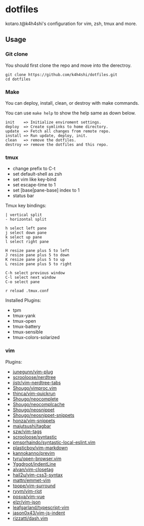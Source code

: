 # dotfiles
kotaro.t@k4h4shi's configuration for vim, zsh, tmux and more.

## Usage

### Git clone
You should first clone the repo and move into the derectroy.
```
git clone https://github.com/k4h4shi/dotfiles.git
cd dotfiles
```

### Make
You can deploy, install, clean, or destroy with make commands.

You can use `make help` to show the help same as down below.

```
init    => Initialize enviroment settings.
deploy  => Create symlinks to home directory.
update  => Fetch all changes from remote repo.
install => Run update, deploy, init.
clean   => remove the dotfiles.
destroy => remove the dotfiles and this repo.
```

### tmux
- change prefix to C-t
- set default-shell as zsh
- set vim like key-bind
- set escape-time to 1
- set [base|pane-base] index to 1
- status bar

Tmux key bindings:

```
| vertical split
- horizontal split

h select left pane
j select down pane
k select up pane
l select right pane

H resize pane plus 5 to left
J resize pane plus 5 to down
K resize pane plus 5 to up
L resize pane plus 5 to right

C-h select previous window
C-l select next window
C-o select pane

r reload .tmux.conf
```

Installed Plugins:
- tpm
- tmux-yank
- tmux-open
- tmux-battery
- tmux-sensible
- tmux-colors-solarized

### vim
Plugins:
- [junegunn/vim-plug](https://github.com/junegunn/vim-plug)
- [scrooloose/nerdtree](https://github.com/scrooloose/nerdtree)
- [jistr/vim-nerdtree-tabs](https://github.com/jistr/vim-nerdtree-tabs)
- [Shougo/vimproc.vim](https://github.com/Shougo/vimproc.vim)
- [thinca/vim-quickrun](https://github.com/thinca/vim-quickrun)
- [Shougo/neocomplete](https://github.com/Shougo/neocomplete)
- [Shougo/neocomplcache](https://github.com/Shougo/neocomplcache)
- [Shougo/neosnippet](https://github.com/Shougo/neosnippet)
- [Shougo/neosnippet-snippets](https://github.com/Shougo/neosnippet-snippets)
- [honza/vim-snippets](https://github.com/honza/vim-snippets)
- [majutsushi/tagbar](https://github.com/majutsushi/tagbar)
- [szw/vim-tags](https://github.com/szw/vim-tags)
- [scrooloose/syntastic](https://github.com/scrooloose/syntastic)
- [pmsorhaindo/syntastic-local-eslint.vim](https://github.com/pmsorhaindo/syntastic-local-eslint.vim)
- [plasticboy/vim-markdown](https://github.com/plasticboy/vim-markdown)
- [kannokanno/previm](https://github.com/kannokanno/previm)
- [tyru/open-browser.vim](https://github.com/tyru/open-browser.vim)
- [Yggdroot/indentLine](https://github.com/Yggdroot/indentLine)
- [alvan/vim-closetag](https://github.com/alvan/vim-closetag)
- [hail2u/vim-css3-syntax](https://github.com/hail2u/vim-css3-syntax)
- [mattn/emmet-vim](https://github.com/mattn/emmet-vim)
- [tpope/vim-surround](https://github.com/tpope/vim-surround)
- [ryym/vim-riot](https://github.com/ryym/vim-riot)
- [posva/vim-vue](https://github.com/posva/vim-vue)
- [elzr/vim-json](https://github.com/elzr/vim-json)
- [leafgarland/typescript-vim](https://github.com/leafgarland/typescript-vim)
- [jason0x43/vim-js-indent](https://github.com/jason0x43/vim-js-indent)
- [rizzatti/dash.vim](https://github.com/rizzatti/dash.vim)

